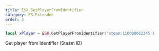 ```yaml
---
title: ESX.GetPlayerFromIdentifier
category: ES Extended
order: 3
---
```


```lua
local xPlayer = ESX.GetPlayerFromIdentifier('steam:110000012345')
```

Get player from Identifier (Steam ID)
